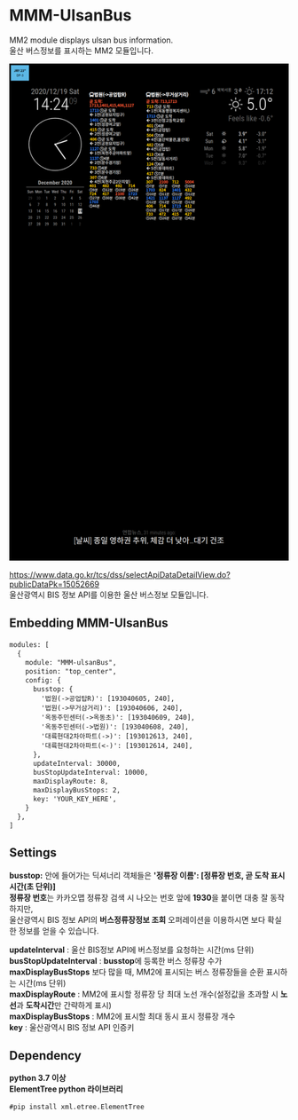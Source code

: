 # MMM-UlsanBus
MM2 module displays ulsan bus information.   
울산 버스정보를 표시하는 MM2 모듈입니다.

![Alt text](/ulsanBus.png)         

https://www.data.go.kr/tcs/dss/selectApiDataDetailView.do?publicDataPk=15052669   
울산광역시 BIS 정보 API를 이용한 울산 버스정보 모듈입니다.

## Embedding MMM-UlsanBus
``` JS
modules: [
  {
    module: "MMM-ulsanBus",
    position: "top_center",
    config: {
      busstop: {
        '법원(->공업탑R)': [193040605, 240],
        '법원(->무거삼거리)': [193040606, 240],
        '옥동주민센터(->옥동초)': [193040609, 240],
        '옥동주민센터(->법원)': [193040608, 240],
        '대륙현대2차아파트(->)': [193012613, 240],
        '대륙현대2차아파트(<-)': [193012614, 240],
      },
      updateInterval: 30000,
      busStopUpdateInterval: 10000,
      maxDisplayRoute: 8,
      maxDisplayBusStops: 2,
      key: 'YOUR_KEY_HERE',
    }
  },
]
```
   
## Settings

**busstop:** 안에 들어가는 딕셔너리 객체들은 **'정류장 이름': [정류장 번호, 곧 도착 표시 시간(초 단위)]**   
**정류장 번호**는 카카오맵 정류장 검색 시 나오는 번호 앞에 **1930**을 붙이면 대충 잘 동작하지만,   
울산광역시 BIS 정보 API의 **버스정류장정보 조회** 오퍼레이션을 이용하시면 보다 확실한 정보를 얻을 수 있습니다.   

**updateInterval** : 울산 BIS정보 API에 버스정보를 요청하는 시간(ms 단위)   
**busStopUpdateInterval** : **busstop**에 등록한 버스 정류장 수가 **maxDisplayBusStops** 보다 많을 때, MM2에 표시되는 버스 정류장들을 순환 표시하는 시간(ms 단위)   
**maxDisplayRoute** : MM2에 표시할 정류장 당 최대 노선 개수(설정값을 초과할 시 **노선**과 **도착시간**만 간략하게 표시)   
**maxDisplayBusStops** : MM2에 표시할 최대 동시 표시 정류장 개수   
**key** : 울산광역시 BIS 정보 API 인증키
   
   
## Dependency

**python 3.7 이상**   
**ElementTree python 라이브러리**   
```
#pip install xml.etree.ElementTree
```
